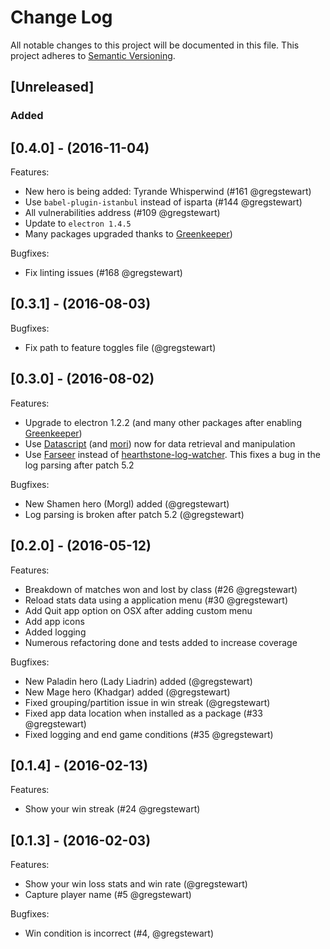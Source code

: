 # Change Log
All notable changes to this project will be documented in this file.
This project adheres to [Semantic Versioning](http://semver.org/).

## [Unreleased]

### Added

## [0.4.0] - (2016-11-04)

Features:

  - New hero is being added: Tyrande Whisperwind (#161 @gregstewart)
  - Use `babel-plugin-istanbul` instead of isparta (#144 @gregstewart)
  - All vulnerabilities address (#109 @gregstewart)
  - Update to `electron 1.4.5`
  - Many packages upgraded thanks to [Greenkeeper](https://greenkeeper.io/))

Bugfixes:

 - Fix linting issues (#168 @gregstewart)

## [0.3.1] - (2016-08-03)

Bugfixes:

  - Fix path to feature toggles file (@gregstewart)


## [0.3.0] - (2016-08-02)

Features:

  - Upgrade to electron 1.2.2 (and many other packages after enabling [Greenkeeper](https://greenkeeper.io/))
  - Use [Datascript](https://github.com/tonsky/datascript) (and [mori](http://swannodette.github.io/mori/)) now for data retrieval and manipulation
  - Use [Farseer](https://www.npmjs.com/package/farseer) instead of [hearthstone-log-watcher](https://github.com/chevex-archived/hearthstone-log-watcher). This fixes a bug in the log parsing after patch 5.2

Bugfixes:

  - New Shamen hero (Morgl) added (@gregstewart)
  - Log parsing is broken after patch 5.2 (@gregstewart)

## [0.2.0] - (2016-05-12)

Features:

  - Breakdown of matches won and lost by class (#26 @gregstewart)
  - Reload stats data using a application menu (#30 @gregstewart)
  - Add Quit app option on OSX after adding custom menu
  - Add app icons
  - Added logging
  - Numerous refactoring done and tests added to increase coverage

Bugfixes:

  - New Paladin hero (Lady Liadrin) added (@gregstewart)
  - New Mage hero (Khadgar) added (@gregstewart)
  - Fixed grouping/partition issue in win streak (@gregstewart)
  - Fixed app data location when installed as a package (#33 @gregstewart)
  - Fixed logging and end game conditions (#35 @gregstewart)

## [0.1.4] - (2016-02-13)

Features:

  - Show your win streak (#24 @gregstewart)

## [0.1.3] - (2016-02-03)

Features:

  - Show your win loss stats and win rate (@gregstewart)
  - Capture player name (#5 @gregstewart)

Bugfixes:

  - Win condition is incorrect (#4, @gregstewart)

